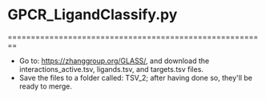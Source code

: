 # GPCR_LigandClassify.py

========================================================

* Go to: https://zhanggroup.org/GLASS/, and download the interactions_active.tsv, ligands.tsv, and targets.tsv files.
*  Save the files to a folder called: TSV_2; after having done so, they'll be ready to merge. 
